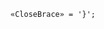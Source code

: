 <!-- This file is generated automatically by infrastructure scripts. Please don't edit by hand. -->

```{ .ebnf .slang-ebnf #CloseBrace }
«CloseBrace» = '}';
```
